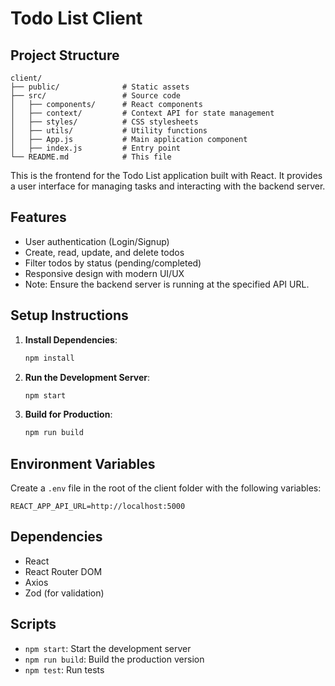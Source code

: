 # Todo List Client

## Project Structure
```text
client/
├── public/              # Static assets
├── src/                 # Source code
│   ├── components/      # React components
│   ├── context/         # Context API for state management
│   ├── styles/          # CSS stylesheets
│   ├── utils/           # Utility functions
│   ├── App.js           # Main application component
│   ├── index.js         # Entry point
└── README.md            # This file
```

This is the frontend for the Todo List application built with React. It provides a user interface for managing tasks and interacting with the backend server.

## Features
- User authentication (Login/Signup)
- Create, read, update, and delete todos
- Filter todos by status (pending/completed)
- Responsive design with modern UI/UX
- Note: Ensure the backend server is running at the specified API URL.

## Setup Instructions
1. **Install Dependencies**:
   ```bash
   npm install
   ```
2. **Run the Development Server**:
   ```bash
   npm start
   ```
3. **Build for Production**:
   ```bash
   npm run build
   ```

## Environment Variables
Create a `.env` file in the root of the client folder with the following variables:

```env
REACT_APP_API_URL=http://localhost:5000
```

## Dependencies
- React
- React Router DOM
- Axios
- Zod (for validation)

## Scripts
- `npm start`: Start the development server
- `npm run build`: Build the production version
- `npm test`: Run tests